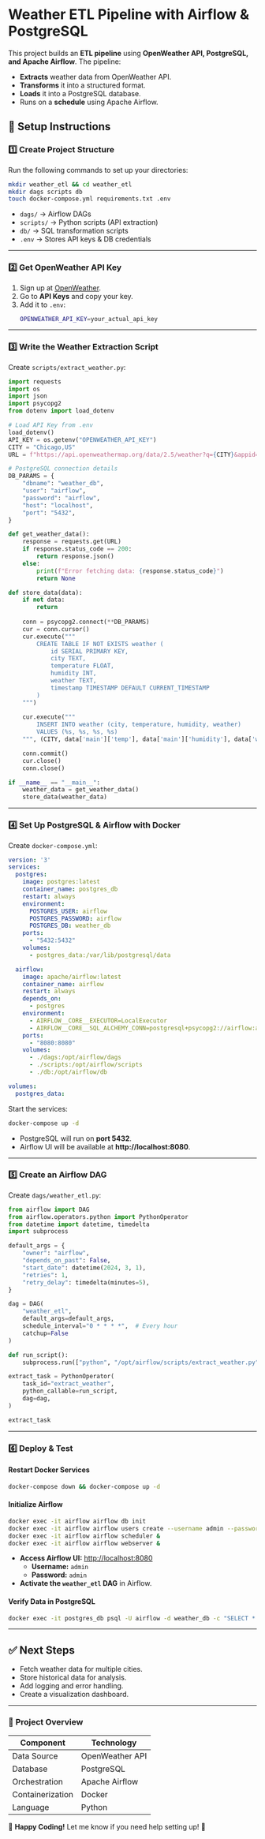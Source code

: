 # Weather ETL Pipeline with Airflow & PostgreSQL

This project builds an **ETL pipeline** using **OpenWeather API, PostgreSQL, and Apache Airflow**. The pipeline:
- **Extracts** weather data from OpenWeather API.
- **Transforms** it into a structured format.
- **Loads** it into a PostgreSQL database.
- Runs on a **schedule** using Apache Airflow.

## 🚀 Setup Instructions

### **1️⃣ Create Project Structure**
Run the following commands to set up your directories:
```bash
mkdir weather_etl && cd weather_etl
mkdir dags scripts db
touch docker-compose.yml requirements.txt .env
```
- `dags/` → Airflow DAGs  
- `scripts/` → Python scripts (API extraction)  
- `db/` → SQL transformation scripts  
- `.env` → Stores API keys & DB credentials  

---

### **2️⃣ Get OpenWeather API Key**
1. Sign up at [OpenWeather](https://home.openweathermap.org/users/sign_up).
2. Go to **API Keys** and copy your key.
3. Add it to `.env`:
   ```bash
   OPENWEATHER_API_KEY=your_actual_api_key
   ```

---

### **3️⃣ Write the Weather Extraction Script**
Create `scripts/extract_weather.py`:
```python
import requests
import os
import json
import psycopg2
from dotenv import load_dotenv

# Load API Key from .env
load_dotenv()
API_KEY = os.getenv("OPENWEATHER_API_KEY")
CITY = "Chicago,US"
URL = f"https://api.openweathermap.org/data/2.5/weather?q={CITY}&appid={API_KEY}&units=metric"

# PostgreSQL connection details
DB_PARAMS = {
    "dbname": "weather_db",
    "user": "airflow",
    "password": "airflow",
    "host": "localhost",
    "port": "5432",
}

def get_weather_data():
    response = requests.get(URL)
    if response.status_code == 200:
        return response.json()
    else:
        print(f"Error fetching data: {response.status_code}")
        return None

def store_data(data):
    if not data:
        return
    
    conn = psycopg2.connect(**DB_PARAMS)
    cur = conn.cursor()
    cur.execute("""
        CREATE TABLE IF NOT EXISTS weather (
            id SERIAL PRIMARY KEY,
            city TEXT,
            temperature FLOAT,
            humidity INT,
            weather TEXT,
            timestamp TIMESTAMP DEFAULT CURRENT_TIMESTAMP
        )
    """)
    
    cur.execute("""
        INSERT INTO weather (city, temperature, humidity, weather)
        VALUES (%s, %s, %s, %s)
    """, (CITY, data['main']['temp'], data['main']['humidity'], data['weather'][0]['description']))

    conn.commit()
    cur.close()
    conn.close()

if __name__ == "__main__":
    weather_data = get_weather_data()
    store_data(weather_data)
```

---

### **4️⃣ Set Up PostgreSQL & Airflow with Docker**
Create `docker-compose.yml`:
```yaml
version: '3'
services:
  postgres:
    image: postgres:latest
    container_name: postgres_db
    restart: always
    environment:
      POSTGRES_USER: airflow
      POSTGRES_PASSWORD: airflow
      POSTGRES_DB: weather_db
    ports:
      - "5432:5432"
    volumes:
      - postgres_data:/var/lib/postgresql/data

  airflow:
    image: apache/airflow:latest
    container_name: airflow
    restart: always
    depends_on:
      - postgres
    environment:
      - AIRFLOW__CORE__EXECUTOR=LocalExecutor
      - AIRFLOW__CORE__SQL_ALCHEMY_CONN=postgresql+psycopg2://airflow:airflow@postgres:5432/weather_db
    ports:
      - "8080:8080"
    volumes:
      - ./dags:/opt/airflow/dags
      - ./scripts:/opt/airflow/scripts
      - ./db:/opt/airflow/db

volumes:
  postgres_data:
```

Start the services:
```bash
docker-compose up -d
```
- PostgreSQL will run on **port 5432**.
- Airflow UI will be available at **http://localhost:8080**.

---

### **5️⃣ Create an Airflow DAG**
Create `dags/weather_etl.py`:
```python
from airflow import DAG
from airflow.operators.python import PythonOperator
from datetime import datetime, timedelta
import subprocess

default_args = {
    "owner": "airflow",
    "depends_on_past": False,
    "start_date": datetime(2024, 3, 1),
    "retries": 1,
    "retry_delay": timedelta(minutes=5),
}

dag = DAG(
    "weather_etl",
    default_args=default_args,
    schedule_interval="0 * * * *",  # Every hour
    catchup=False
)

def run_script():
    subprocess.run(["python", "/opt/airflow/scripts/extract_weather.py"], check=True)

extract_task = PythonOperator(
    task_id="extract_weather",
    python_callable=run_script,
    dag=dag,
)

extract_task
```

---

### **6️⃣ Deploy & Test**
#### **Restart Docker Services**
```bash
docker-compose down && docker-compose up -d
```

#### **Initialize Airflow**
```bash
docker exec -it airflow airflow db init
docker exec -it airflow airflow users create --username admin --password admin --role Admin --email admin@example.com
docker exec -it airflow airflow scheduler &
docker exec -it airflow airflow webserver &
```
- **Access Airflow UI:** [http://localhost:8080](http://localhost:8080)  
  - **Username:** `admin`
  - **Password:** `admin`
- **Activate the `weather_etl` DAG** in Airflow.

#### **Verify Data in PostgreSQL**
```bash
docker exec -it postgres_db psql -U airflow -d weather_db -c "SELECT * FROM weather;"
```

---

## ✅ **Next Steps**
- Fetch weather data for multiple cities.
- Store historical data for analysis.
- Add logging and error handling.
- Create a visualization dashboard.

---

### 📌 **Project Overview**
| Component    | Technology  |
|-------------|------------|
| Data Source | OpenWeather API |
| Database    | PostgreSQL |
| Orchestration | Apache Airflow |
| Containerization | Docker |
| Language | Python |

🚀 **Happy Coding!** Let me know if you need help setting up! 🎯
